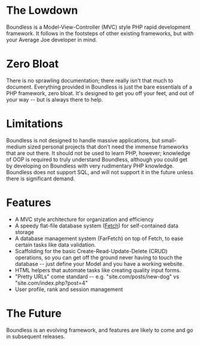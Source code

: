 # The Lowdown #
Boundless is a Model-View-Controller (MVC) style PHP rapid development framework. It follows in the footsteps of other existing frameworks, but with your Average Joe developer in mind.

# Zero Bloat #
There is no sprawling documentation; there really isn't that much to document. Everything provided in Boundless is just the bare essentials of a PHP framework, zero bloat. It's designed to get you off your feet, and out of your way -- but is always there to help.

# Limitations #
Boundless is not designed to handle massive applications, but small-medium sized personal projects that don't need the immense frameworks that are out there. It should not be used to learn PHP, however; knowledge of OOP is required to truly understand Boundless, although you could get by developing on Boundless with very rudimentary PHP knowledge. Boundless does not support SQL, and will not support it in the future unless there is significant demand.

# Features #
  * A MVC style architecture for organization and efficiency
  * A speedy flat-file database system ([Fetch](http://code.google.com/p/boundless/wiki/Fetch)) for self-contained data storage
  * A database management system (FarFetch) on top of Fetch, to ease certain tasks like data validation.
  * Scaffolding for the basic Create-Read-Update-Delete (CRUD) operations, so you can get off the ground never having to touch the database -- just define your Model and you have a working website.
  * HTML helpers that automate tasks like creating quality input forms.
  * "Pretty URLs" come standard -- e.g. "site.com/posts/new-dog" vs "site.com/index.php?post=4"
  * User profile, rank and session management

# The Future #
Boundless is an evolving framework, and features are likely to come and go in subsequent releases.